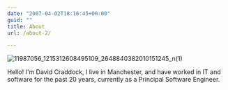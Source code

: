 ```yaml
---
date: "2007-04-02T18:16:45+00:00"
guid: ""
title: About
url: /about-2/

---
```

![11987056_1215312608495109_2648840382010151245_n(1)](/wp-content/uploads/2019/03/11987056_1215312608495109_2648840382010151245_n1.jpg)

Hello! I'm David Craddock, I live in Manchester, and have worked in IT and software for the past 20 years, currently as a Principal Software Engineer.
